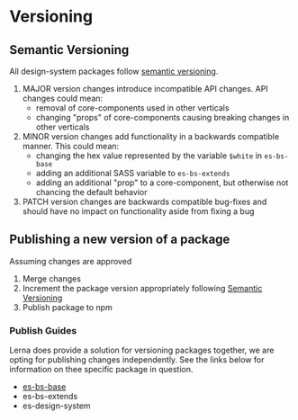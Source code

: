 # Versioning

## Semantic Versioning

All design-system packages follow [semantic versioning](https://semver.org/).

1. MAJOR version changes introduce incompatible API changes. API changes could mean:
    - removal of core-components used in other verticals
    - changing "props" of core-components causing breaking changes in other verticals
2. MINOR version changes add functionality in a backwards compatible manner. This could mean:
    - changing the hex value represented by the variable `$white` in `es-bs-base`
    - adding an additional SASS variable to `es-bs-extends`
    - adding an additional "prop" to a core-component, but otherwise not chancing the default behavior
3. PATCH version changes are backwards compatible bug-fixes and should have no impact on functionality aside from fixing a bug

## Publishing a new version of a package

Assuming changes are approved

1. Merge changes
2. Increment the package version appropriately following [Semantic Versioning](#semantic-versioning)
3. Publish package to npm

### Publish Guides

Lerna does provide a solution for versioning packages together, we are opting for publishing changes independently. See the links below for information on thee specific package in question.

- [es-bs-base](../es-bs-base/README.md#publishing-a-new-version)
- es-bs-extends
- es-design-system
